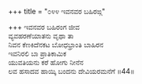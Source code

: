 +++
title = "೦೪೪ ಇವನವರ ಬಹಿರಙ್ಗ"

+++
ಇವನವರ ಬಹಿರಂಗ ಜೀವ  
ವ್ಯವಹರಣೆಯಾತನು ವೃಥಾ ತಾ  
ನಿವನ ಕೆಣಕಿದೆನಕಟ ಬೋಧಭ್ರಾಂತಿ ಬಾಹಿರನ  
ಇವನಿರಲಿ ಬಾ ಪ್ರಾತಿಕಾಮಿಕ  
ಯುವತಿಯನು ಕರೆ ಹೋಗು ನೀನೆನ  
ಲವ ಹಸಾದವ ಹಾಯ್ಕಿ ಬಂದನು ದೇವಿಯರಮನೆಗೆ     ॥44॥